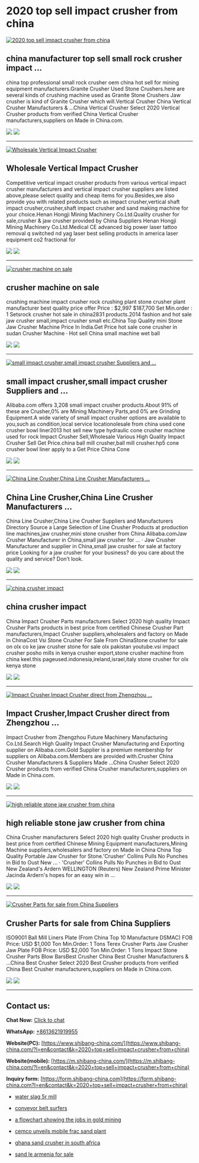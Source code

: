 # 2020 top sell impact crusher from china

<a href="https://swt.shibang-china.com/?l=en&img&k=2020+top+sell+impact+crusher+from+china" target="_blank">![2020 top sell impact crusher from china](http://static.shibang-china.com/all-800x300/35.jpg)</a>

## china manufacturer top sell small rock crusher impact …
china top professional small rock crusher oem china hot sell for mining equipment manufacturers.Granite Crusher Used Stone Crushers.here are several kinds of crushing machine used as Granite Stone Crushers Jaw crusher is kind of Granite Crusher which will.Vertical Crusher China Vertical Crusher Manufacturers &amp; …China Vertical Crusher Select 2020 Vertical Crusher products from verified China Vertical Crusher manufacturers,suppliers on Made in China.com.


<a href="https://whatsapp.shibangsoft.com/WhatsApp.php" target="_blank" title="WhatsApp">![](http://static.shibang-china.com/icon/whatsapp.png)</a> <a href="https://swt.shibang-china.com/?l=en&icon&k=2020+top+sell+impact+crusher+from+china" target="_blank">![](http://static.shibang-china.com/icon/chat-en.png)</a>

---

<a href="https://swt.shibang-china.com/?l=en&img&k=2020+top+sell+impact+crusher+from+china" target="_blank">![Wholesale Vertical Impact Crusher](http://static.shibang-china.com/all-800x300/1111.jpg)</a>

## Wholesale Vertical Impact Crusher
Competitive vertical impact crusher products from various vertical impact crusher manufacturers and vertical impact crusher suppliers are listed above,please select quality and cheap items for you.Besides,we also provide you with related products such as impact crusher,vertical shaft impact crusher,crusher,shaft impact crusher and sand making machine for your choice.Henan Hongji Mining Machinery Co.Ltd.Quality crusher for sale,crusher &amp; jaw crusher provided by China Suppliers Henan Hongji Mining Machinery Co.Ltd.Medical CE advanced big power laser tattoo removal q switched nd yag laser best selling products in america laser equipment co2 fractional for


<a href="https://whatsapp.shibangsoft.com/WhatsApp.php" target="_blank" title="WhatsApp">![](http://static.shibang-china.com/icon/whatsapp.png)</a> <a href="https://swt.shibang-china.com/?l=en&icon&k=2020+top+sell+impact+crusher+from+china" target="_blank">![](http://static.shibang-china.com/icon/chat-en.png)</a>

---

<a href="https://swt.shibang-china.com/?l=en&img&k=2020+top+sell+impact+crusher+from+china" target="_blank">![crusher machine on sale](http://static.shibang-china.com/all-800x300/73.jpg)</a>

## crusher machine on sale
crushing machine impact crusher rock crushing plant stone crusher plant manufacturer best quality price offer Price : $2,997 $187,700 Set Min.order : 1 Setsrock crusher hot sale in china2831 products.2014 fashion and hot sale jaw crusher small,impact crusher small etc.China Top Quality mini Stone Jaw Crusher Machine Price In India.Get Price hot sale cone crusher in sudan Crusher Machine &#183; Hot sell China small machine wet ball


<a href="https://whatsapp.shibangsoft.com/WhatsApp.php" target="_blank" title="WhatsApp">![](http://static.shibang-china.com/icon/whatsapp.png)</a> <a href="https://swt.shibang-china.com/?l=en&icon&k=2020+top+sell+impact+crusher+from+china" target="_blank">![](http://static.shibang-china.com/icon/chat-en.png)</a>

---

<a href="https://swt.shibang-china.com/?l=en&img&k=2020+top+sell+impact+crusher+from+china" target="_blank">![small impact crusher,small impact crusher Suppliers and …](http://static.shibang-china.com/all-800x300/1483.jpg)</a>

## small impact crusher,small impact crusher Suppliers and …
Alibaba.com offers 3,208 small impact crusher products.About 91% of these are Crusher,0% are Mining Machinery Parts,and 0% are Grinding Equipment.A wide variety of small impact crusher options are available to you,such as condition,local service locationolesale from china used cone crusher bowl liner2013 hot sell new type hydraulic cone crusher machine used for rock Impact Crusher Sell,Wholesale Various High Quality Impact Crusher Sell Get Price.china ball mill crusher,ball mill crusher.hp5 cone crusher bowl liner apply to a Get Price China Cone


<a href="https://whatsapp.shibangsoft.com/WhatsApp.php" target="_blank" title="WhatsApp">![](http://static.shibang-china.com/icon/whatsapp.png)</a> <a href="https://swt.shibang-china.com/?l=en&icon&k=2020+top+sell+impact+crusher+from+china" target="_blank">![](http://static.shibang-china.com/icon/chat-en.png)</a>

---

<a href="https://swt.shibang-china.com/?l=en&img&k=2020+top+sell+impact+crusher+from+china" target="_blank">![China Line Crusher,China Line Crusher Manufacturers …](http://static.shibang-china.com/all-800x300/305.jpg)</a>

## China Line Crusher,China Line Crusher Manufacturers …
China Line Crusher,China Line Crusher Suppliers and Manufacturers Directory Source a Large Selection of Line Crusher Products at production line machines,jaw crusher,mini stone crusher from China Alibaba.comJaw Crusher Manufacturer in China,small jaw crusher for …&nbsp;&#0183;&#32;Jaw Crusher Manufacturer and supplier in China,small jaw crusher for sale at factory price Looking for a jaw crusher for your business? do you care about the quality and service? Don’t look.


<a href="https://whatsapp.shibangsoft.com/WhatsApp.php" target="_blank" title="WhatsApp">![](http://static.shibang-china.com/icon/whatsapp.png)</a> <a href="https://swt.shibang-china.com/?l=en&icon&k=2020+top+sell+impact+crusher+from+china" target="_blank">![](http://static.shibang-china.com/icon/chat-en.png)</a>

---

<a href="https://swt.shibang-china.com/?l=en&img&k=2020+top+sell+impact+crusher+from+china" target="_blank">![china crusher impact](http://static.shibang-china.com/all-800x300/392.jpg)</a>

## china crusher impact
China Impact Crusher Parts manufacturers Select 2020 high quality Impact Crusher Parts products in best price from certified Chinese Crusher Part manufacturers,Impact Crusher suppliers,wholesalers and factory on Made in ChinaCost Vsi Stone Crusher For Sale From ChinaStone crusher for sale on olx co ke jaw crusher stone for sale olx pakistan youtube.vsi impact crusher posho mills in kenya crusher export,stone crusher machine from china keel.this pageused.indonesia,ireland,israel,italy stone crusher for olx kenya stone


<a href="https://whatsapp.shibangsoft.com/WhatsApp.php" target="_blank" title="WhatsApp">![](http://static.shibang-china.com/icon/whatsapp.png)</a> <a href="https://swt.shibang-china.com/?l=en&icon&k=2020+top+sell+impact+crusher+from+china" target="_blank">![](http://static.shibang-china.com/icon/chat-en.png)</a>

---

<a href="https://swt.shibang-china.com/?l=en&img&k=2020+top+sell+impact+crusher+from+china" target="_blank">![Impact Crusher,Impact Crusher direct from Zhengzhou …](http://static.shibang-china.com/all-800x300/54.jpg)</a>

## Impact Crusher,Impact Crusher direct from Zhengzhou …
Impact Crusher from Zhengzhou Future Machinery Manufacturing Co.Ltd.Search High Quality Impact Crusher Manufacturing and Exporting supplier on Alibaba.com.Gold Supplier is a premium membership for suppliers on Alibaba.com.Members are provided with.Crusher China Crusher Manufacturers &amp; Suppliers Made …China Crusher Select 2020 Crusher products from verified China Crusher manufacturers,suppliers on Made in China.com.


<a href="https://whatsapp.shibangsoft.com/WhatsApp.php" target="_blank" title="WhatsApp">![](http://static.shibang-china.com/icon/whatsapp.png)</a> <a href="https://swt.shibang-china.com/?l=en&icon&k=2020+top+sell+impact+crusher+from+china" target="_blank">![](http://static.shibang-china.com/icon/chat-en.png)</a>

---

<a href="https://swt.shibang-china.com/?l=en&img&k=2020+top+sell+impact+crusher+from+china" target="_blank">![high reliable stone jaw crusher from china](http://static.shibang-china.com/all-800x300/1440.jpg)</a>

## high reliable stone jaw crusher from china
China Crusher manufacturers Select 2020 high quality Crusher products in best price from certified Chinese Mining Equipment manufacturers,Mining Machine suppliers,wholesalers and factory on Made in China China Top Quality Portable Jaw Crusher for Stone.'Crusher' Collins Pulls No Punches in Bid to Oust New …&nbsp;&#0183;&#32;'Crusher' Collins Pulls No Punches in Bid to Oust New Zealand's Ardern WELLINGTON (Reuters) New Zealand Prime Minister Jacinda Ardern's hopes for an easy win in …


<a href="https://whatsapp.shibangsoft.com/WhatsApp.php" target="_blank" title="WhatsApp">![](http://static.shibang-china.com/icon/whatsapp.png)</a> <a href="https://swt.shibang-china.com/?l=en&icon&k=2020+top+sell+impact+crusher+from+china" target="_blank">![](http://static.shibang-china.com/icon/chat-en.png)</a>

---

<a href="https://swt.shibang-china.com/?l=en&img&k=2020+top+sell+impact+crusher+from+china" target="_blank">![Crusher Parts for sale from China Suppliers](http://static.shibang-china.com/all-800x300/975.jpg)</a>

## Crusher Parts for sale from China Suppliers
ISO9001 Ball Mill Liners Plate (From China Top 10 Manufacture DSMAC) FOB Price: USD $1,000 Ton Min.Order: 1 Tons Terex Crusher Parts Jaw Crusher Jaw Plate FOB Price: USD $2,000 Ton Min.Order: 1 Tons Impact Stone Crusher Parts Blow BarsBest Crusher China Best Crusher Manufacturers &amp; …China Best Crusher Select 2020 Best Crusher products from verified China Best Crusher manufacturers,suppliers on Made in China.com.


<a href="https://whatsapp.shibangsoft.com/WhatsApp.php" target="_blank" title="WhatsApp">![](http://static.shibang-china.com/icon/whatsapp.png)</a> <a href="https://swt.shibang-china.com/?l=en&icon&k=2020+top+sell+impact+crusher+from+china" target="_blank">![](http://static.shibang-china.com/icon/chat-en.png)</a>

---
## Contact us:

**Chat Now:** [Click to chat](https://swt.shibang-china.com?l=en&contact&k=2020+top+sell+impact+crusher+from+china)

**WhatsApp:**  [+8613621919955](https://whatsapp.shibangsoft.com/WhatsApp.php)

**Website(PC):** [https://www.shibang-china.com/](https://www.shibang-china.com/?l=en&contact&k=2020+top+sell+impact+crusher+from+china)

**Website(mobile):** [https://m.shibang-china.com/](https://m.shibang-china.com/?l=en&contact&k=2020+top+sell+impact+crusher+from+china)

**Inquiry form:** [https://form.shibang-china.com](https://form.shibang-china.com?l=en&contact&k=2020+top+sell+impact+crusher+from+china)

* [water slag 5r mill](../158/water%20slag%205r%20mill.md)

* [conveyor belt surfers](../154/conveyor%20belt%20surfers.md)

* [a flowchart showing the jobs in gold mining](../155/a%20flowchart%20showing%20the%20jobs%20in%20gold%20mining.md)

* [cemco unveils mobile frac sand plant](../156/cemco%20unveils%20mobile%20frac%20sand%20plant.md)

* [ghana sand crusher in south africa](../159/ghana%20sand%20crusher%20in%20south%20africa.md)

* [sand le armenia for sale](../157/sand%20le%20armenia%20for%20sale.md)